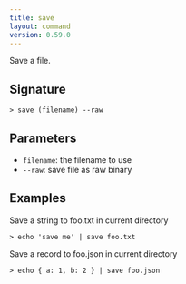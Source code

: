 ```yaml
---
title: save
layout: command
version: 0.59.0
---
```


Save a file.

## Signature

```> save (filename) --raw```

## Parameters

 -  `filename`: the filename to use
 -  `--raw`: save file as raw binary

## Examples

Save a string to foo.txt in current directory
```shell
> echo 'save me' | save foo.txt
```

Save a record to foo.json in current directory
```shell
> echo { a: 1, b: 2 } | save foo.json
```

